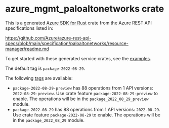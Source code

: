 # azure_mgmt_paloaltonetworks crate

This is a generated [Azure SDK for Rust](https://github.com/Azure/azure-sdk-for-rust) crate from the Azure REST API specifications listed in:

https://github.com/Azure/azure-rest-api-specs/blob/main/specification/paloaltonetworks/resource-manager/readme.md

To get started with these generated service crates, see the [examples](https://github.com/Azure/azure-sdk-for-rust/blob/main/services/README.md#examples).

The default tag is `package-2022-08-29`.

The following [tags](https://github.com/Azure/azure-sdk-for-rust/blob/main/services/tags.md) are available:

- `package-2022-08-29-preview` has 88 operations from 1 API versions: `2022-08-29-preview`. Use crate feature `package-2022-08-29-preview` to enable. The operations will be in the `package_2022_08_29_preview` module.
- `package-2022-08-29` has 88 operations from 1 API versions: `2022-08-29`. Use crate feature `package-2022-08-29` to enable. The operations will be in the `package_2022_08_29` module.